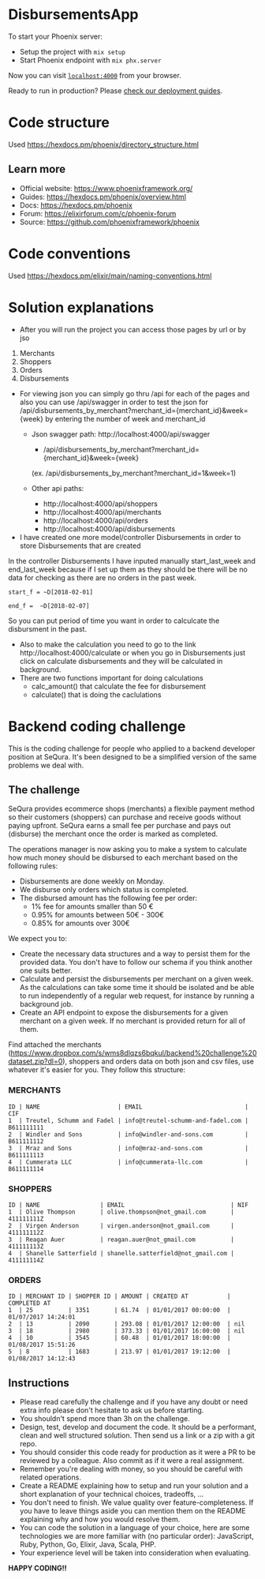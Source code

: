 # DisbursementsApp

To start your Phoenix server:

  * Setup the project with `mix setup`
  * Start Phoenix endpoint with `mix phx.server`

Now you can visit [`localhost:4000`](http://localhost:4000) from your browser.

Ready to run in production? Please [check our deployment guides](https://hexdocs.pm/phoenix/deployment.html).

# Code structure
Used https://hexdocs.pm/phoenix/directory_structure.html

## Learn more

  * Official website: https://www.phoenixframework.org/
  * Guides: https://hexdocs.pm/phoenix/overview.html
  * Docs: https://hexdocs.pm/phoenix
  * Forum: https://elixirforum.com/c/phoenix-forum
  * Source: https://github.com/phoenixframework/phoenix
  
# Code conventions
Used https://hexdocs.pm/elixir/main/naming-conventions.html

# Solution explanations

- After you will run the project you can access those pages by url or by jso
1. Merchants
3. Shoppers
4. Orders
5. Disbursements 

- For viewing json you can simply go thru /api for each of the pages and also you can use /api/swagger in order to test the json for
/api/disbursements_by_merchant?merchant_id={merchant_id}&week={week} by entering the number of week and merchant_id
   - Json swagger path: http://localhost:4000/api/swagger
      - /api/disbursements_by_merchant?merchant_id={merchant_id}&week={week}
      
      (ex. /api/disbursements_by_merchant?merchant_id=1&week=1)
      
   - Other api paths: 
      - http://localhost:4000/api/shoppers
      - http://localhost:4000/api/merchants
      - http://localhost:4000/api/orders
      - http://localhost:4000/api/disbursements
- I have created one more model/controller Disbursements in order to store Disbursements that are created 
 
 In the controller Disbursements I have inputed manually start_last_week and end_last_week because if I set up them as they should be there will be no data for checking as there are no orders in the past week.
   
    start_f = ~D[2018-02-01]
    
    end_f =  ~D[2018-02-07]
   
  So you can put period of time you want in order to calculcate the disbursment in the past.
  - Also to make the calculation you need to go to the link http://localhost:4000/calculate or when you go in Disbursements just click on calculate disbursements and they will be calculated in background.
  - There are two functions important for doing calculations
    - calc_amount() that calculate the fee for disbursement
    - calculate() that is doing the caclulations



# Backend coding challenge
This is the coding challenge for people who applied to a backend developer position at SeQura. It's been designed to be a simplified version of the same problems we deal with.

## The challenge
SeQura provides ecommerce shops (merchants) a flexible payment method so their customers (shoppers) can purchase and receive goods without paying upfront. SeQura earns a small fee per purchase and pays out (disburse) the merchant once the order is marked as completed.

The operations manager is now asking you to make a system to calculate how much money should be disbursed to each merchant based on the following rules:

* Disbursements are done weekly on Monday.
* We disburse only orders which status is completed.
* The disbursed amount has the following fee per order:
  * 1% fee for amounts smaller than 50 €
  * 0.95% for amounts between 50€ - 300€
  * 0.85% for amounts over 300€

We expect you to:

* Create the necessary data structures and a way to persist them for the provided data. You don't have to follow our schema if you think another one suits better.
* Calculate and persist the disbursements per merchant on a given week. As the calculations can take some time it should be isolated and be able to run independently of a regular web request, for instance by running a background job.
* Create an API endpoint to expose the disbursements for a given merchant on a given week. If no merchant is provided return for all of them.

Find attached the merchants (https://www.dropbox.com/s/wms8dlqzs6bqkul/backend%20challenge%20dataset.zip?dl=0), shoppers and orders data on both json and csv files, use whatever it's easier for you. They follow this structure:

### MERCHANTS

```
ID | NAME                      | EMAIL                             | CIF
1  | Treutel, Schumm and Fadel | info@treutel-schumm-and-fadel.com | B611111111
2  | Windler and Sons          | info@windler-and-sons.com         | B611111112
3  | Mraz and Sons             | info@mraz-and-sons.com            | B611111113
4  | Cummerata LLC             | info@cummerata-llc.com            | B611111114
```

### SHOPPERS

```
ID | NAME                 | EMAIL                              | NIF
1  | Olive Thompson       | olive.thompson@not_gmail.com       | 411111111Z
2  | Virgen Anderson      | virgen.anderson@not_gmail.com      | 411111112Z
3  | Reagan Auer          | reagan.auer@not_gmail.com          | 411111113Z
4  | Shanelle Satterfield | shanelle.satterfield@not_gmail.com | 411111114Z
```

### ORDERS

```
ID | MERCHANT ID | SHOPPER ID | AMOUNT | CREATED AT           | COMPLETED AT
1  | 25          | 3351       | 61.74  | 01/01/2017 00:00:00  | 01/07/2017 14:24:01
2  | 13          | 2090       | 293.08 | 01/01/2017 12:00:00  | nil
3  | 18          | 2980       | 373.33 | 01/01/2017 16:00:00  | nil
4  | 10          | 3545       | 60.48  | 01/01/2017 18:00:00  | 01/08/2017 15:51:26
5  | 8           | 1683       | 213.97 | 01/01/2017 19:12:00  | 01/08/2017 14:12:43
```

## Instructions
* Please read carefully the challenge and if you have any doubt or need extra info please don't hesitate to ask us before starting.
* You shouldn't spend more than 3h on the challenge.
* Design, test, develop and document the code. It should be a performant, clean and well structured solution. Then send us a link or a zip with a git repo.
* You should consider this code ready for production as it were a PR to be reviewed by a colleague. Also commit as if it were a real assignment.
* Remember you're dealing with money, so you should be careful with related operations.
* Create a README explaining how to setup and run your solution and a short explanation of your technical choices, tradeoffs, ...
* You don't need to finish. We value quality over feature-completeness. If you have to leave things aside you can mention them on the README explaining why and how you would resolve them.
* You can code the solution in a language of your choice, here are some technologies we are more familiar with (no particular order): JavaScript, Ruby, Python, Go, Elixir, Java, Scala, PHP.
* Your experience level will be taken into consideration when evaluating.

**HAPPY CODING!!**
